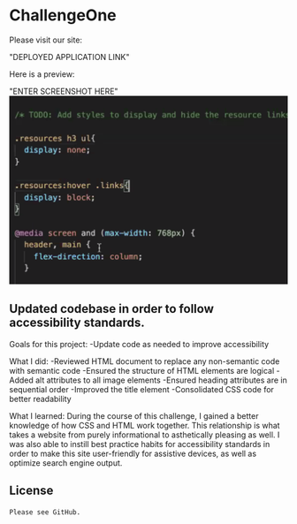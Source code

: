 # ChallengeOne

Please visit our site:

"DEPLOYED APPLICATION LINK"

Here is a preview:

"ENTER SCREENSHOT HERE"
![Alt text](assets/images/SS.png?raw=true "Screenshot")

## Updated codebase in order to follow accessibility standards.

Goals for this project:
    -Update code as needed to improve accessibility

What I did:
    -Reviewed HTML document to replace any non-semantic code with semantic code
    -Ensured the structure of HTML elements are logical
    -Added alt attributes to all image elements
    -Ensured heading attributes are in sequential order
    -Improved the title element
    -Consolidated CSS code for better readability

What I learned:
    During the course of this challenge, I gained a better knowledge of how CSS and HTML work together. This relationship is what takes a website from purely informational to asthetically pleasing as well. I was also able to instill best practice habits for accessibility standards in order to make this site user-friendly for assistive devices, as well as optimize search engine output.

## License
    Please see GitHub.
